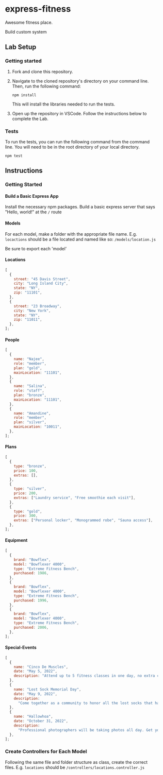 # express-fitness

Awesome fitness place.

Build custom system

## Lab Setup

### Getting started

1. Fork and clone this repository.

1. Navigate to the cloned repository's directory on your command line. Then, run the following command:

   ```
   npm install
   ```

   This will install the libraries needed to run the tests.

1. Open up the repository in VSCode. Follow the instructions below to complete the Lab.

### Tests

To run the tests, you can run the following command from the command line. You will need to be in the root directory of your local directory.

```
npm test
```

## Instructions

### Getting Started

#### Build a Basic Express App

Install the necessary npm packages. Build a basic express server that says "Hello, world!" at the `/` route

#### Models

For each model, make a folder with the appropriate file name. E.g. `locactions` should be a file located and named like so: `/models/location.js`

Be sure to export each 'model'

#### Locations

```js
[
  {
    street: "45 Davis Street",
    city: "Long Island City",
    state: "NY",
    zip: "11101",
  },
  {
    street: "23 Broadway",
    city: "New York",
    state: "NY",
    zip: "11011",
  },
];
```

#### People

```js
[
  {
    name: "Najee",
    role: "member",
    plan: "gold",
    mainLocation: "11101",
  },
  {
    name: "Salina",
    role: "staff",
    plan: "bronze",
    mainLocation: "11101",
  },
  {
    name: "Amandine",
    role: "member",
    plan: "silver",
    mainLocation: "10011",
  },
];
```

#### Plans

```js
[
  {
    type: "bronze",
    price: 100,
    extras: [],
  },
  {
    type: "silver",
    price: 200,
    extras: ["Laundry service", "Free smoothie each visit"],
  },
  {
    type: "gold",
    price: 300,
    extras: ["Personal locker", "Monogrammed robe", "Sauna access"],
  },
];
```

#### Equipment

```js
[
  {
    brand: "Bowflex",
    model: "Bowflexer 4000",
    type: "Extreme Fitness Bench",
    purchased: 1986,
  },
  {
    brand: "Bowflex",
    model: "Bowflexer 4000",
    type: "Extreme Fitness Bench",
    purchased: 1996,
  },
  {
    brand: "Bowflex",
    model: "Bowflexer 4000",
    type: "Extreme Fitness Bench",
    purchased: 2006,
  },
];
```

#### Special-Events

```js
[
  {
    name: "Cinco De Muscles",
    date: "May 5, 2022",
    description: "Attend up to 5 fitness classes in one day, no extra cost!",
  },
  {
    name: "Lost Sock Memorial Day",
    date: "May 9, 2022",
    description:
      "Come together as a community to honor all the lost socks that have helped us with our fitness quests. Donate a lost sock, get a protein smoothie!",
  },
  {
    name: "Hallowhoa",
    date: "October 31, 2022",
    description:
      "Professional photographers will be taking photos all day. Get your photo taken and share your hard work on every social media platform you want!",
  },
];
```

### Create Controllers for Each Model

Following the same file and folder structure as class, create the correct files. E.g. `locations` should be `/controllers/locations.controller.js`
